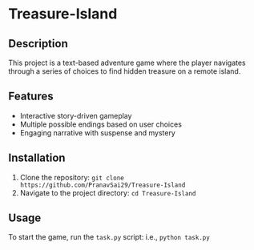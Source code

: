 # Treasure-Island

## Description
This project is a text-based adventure game where the player navigates through a series of choices to find hidden treasure on a remote island.

## Features
- Interactive story-driven gameplay
- Multiple possible endings based on user choices
- Engaging narrative with suspense and mystery

## Installation
1. Clone the repository: `git clone https://github.com/PranavSai29/Treasure-Island`
2. Navigate to the project directory: `cd Treasure-Island`

## Usage
To start the game, run the `task.py` script:
i.e., `python task.py`
